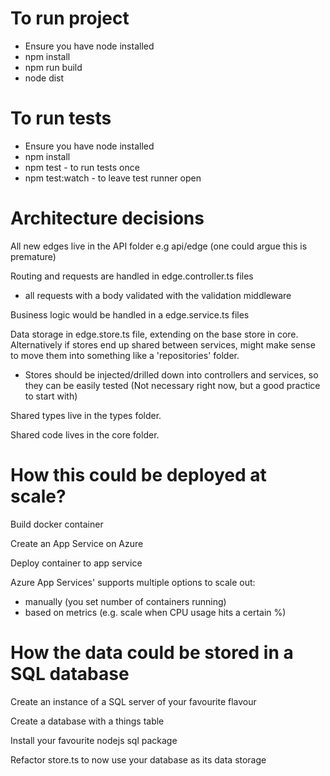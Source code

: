 # To run project

- Ensure you have node installed
- npm install
- npm run build
- node dist

# To run tests

- Ensure you have node installed
- npm install
- npm test - to run tests once
- npm test:watch - to leave test runner open

# Architecture decisions

All new edges live in the API folder e.g api/edge (one could argue this is premature)

Routing and requests are handled in edge.controller.ts files

- all requests with a body validated with the validation middleware

Business logic would be handled in a edge.service.ts files

Data storage in edge.store.ts file, extending on the base store in core.
Alternatively if stores end up shared between services, might make sense to move them into something like a 'repositories' folder.

- Stores should be injected/drilled down into controllers and services, so they can be easily tested (Not necessary right now, but a good practice to start with)

Shared types live in the types folder.

Shared code lives in the core folder.

# How this could be deployed at scale?

Build docker container

Create an App Service on Azure

Deploy container to app service

Azure App Services' supports multiple options to scale out:

- manually (you set number of containers running)
- based on metrics (e.g. scale when CPU usage hits a certain %)

# How the data could be stored in a SQL database

Create an instance of a SQL server of your favourite flavour

Create a database with a things table

Install your favourite nodejs sql package

Refactor store.ts to now use your database as its data storage
